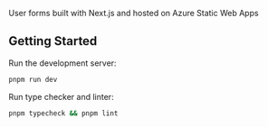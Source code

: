 User forms built with Next.js and hosted on Azure Static Web Apps

## Getting Started

Run the development server:

```bash
pnpm run dev
```

Run type checker and linter:

```bash
pnpm typecheck && pnpm lint
```
